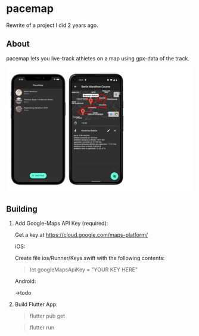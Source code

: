 # pacemap

Rewrite of a project I did 2 years ago.

## About

pacemap lets you live-track athletes on a map using gpx-data of the track.

![showcase image](showcase.png "PaceMap on iOS and Android")

## Building

1. Add Google-Maps API Key (required):

   Get a key at <https://cloud.google.com/maps-platform/>

   iOS:

   Create file ios/Runner/Keys.swift with the following contents:

   >let googleMapsApiKey = "YOUR KEY HERE"

   Android:

   ->todo

2. Build Flutter App:

   >flutter pub get

   >flutter run
